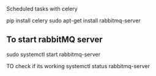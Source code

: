Scheduled tasks with celery

pip install celery
sudo apt-get install rabbitmq-server


## To start rabbitMQ server
sudo systemctl start rabbitmq-server

TO check if its working
systemctl status rabbitmq-server